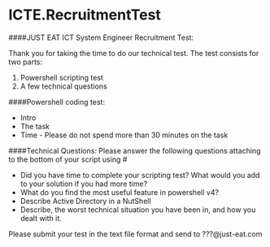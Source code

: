 ICTE.RecruitmentTest
====================

####JUST EAT ICT System Engineer Recruitment Test:

Thank you for taking the time to do our technical test.  The test consists for two parts:

1. Powershell scripting test
2. A few technical questions


####Powershell coding test:

- Intro 
- The task
- Time - Please do not spend more than 30 minutes on the task

 
####Technical Questions:
Please answer the following questions attaching to the bottom of your script using #

- Did you have time to complete your scripting test? What would you add to your solution if you had more time?
- What do you find the most useful feature in powershell v4?
- Describe Active Directory in a NutShell
- Describe, the worst technical situation you have been in, and how you dealt with it.


Please submit your test in the text file format and send to ???@just-eat.com
